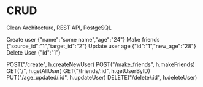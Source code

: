 # CRUD
Clean Architecture, REST API, PostgeSQL

  Create user {"name":"some name","age":"24"}
  Make friends {"source_id":"1","target_id":"2"}
  Update user age {"id":"1","new_age":"28"}
  Delete User {"id":"1"}



   POST("/create", h.createNewUser)
  POST("/make_friends", h.makeFriends)
  GET("/", h.getAllUser)
  GET("/friends/:id", h.getUserByID)
  PUT("/age_updated/:id", h.updateUser)
  DELETE("/delete/:id", h.deleteUser)
